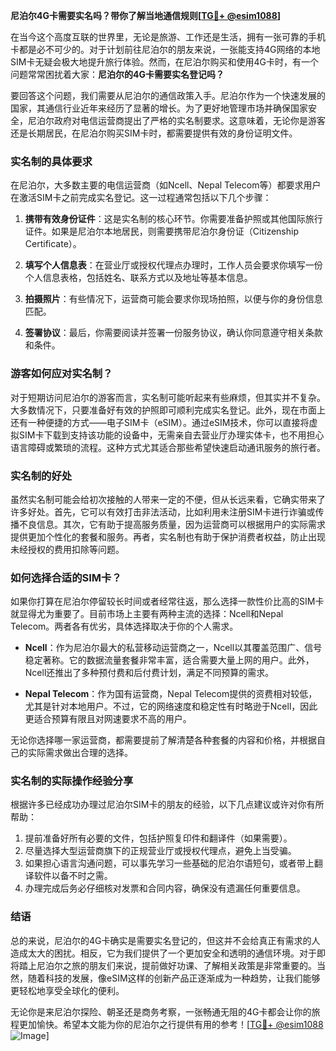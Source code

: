 **尼泊尔4G卡需要实名吗？带你了解当地通信规则[[TG💪+ @esim1088](https://t.me/s/esim1088)]**

在当今这个高度互联的世界里，无论是旅游、工作还是生活，拥有一张可靠的手机卡都是必不可少的。对于计划前往尼泊尔的朋友来说，一张能支持4G网络的本地SIM卡无疑会极大地提升旅行体验。然而，在尼泊尔购买和使用4G卡时，有一个问题常常困扰着大家：**尼泊尔的4G卡需要实名登记吗？**

要回答这个问题，我们需要从尼泊尔的通信政策入手。尼泊尔作为一个快速发展的国家，其通信行业近年来经历了显著的增长。为了更好地管理市场并确保国家安全，尼泊尔政府对电信运营商提出了严格的实名制要求。这意味着，无论你是游客还是长期居民，在尼泊尔购买SIM卡时，都需要提供有效的身份证明文件。

### 实名制的具体要求

在尼泊尔，大多数主要的电信运营商（如Ncell、Nepal Telecom等）都要求用户在激活SIM卡之前完成实名登记。这一过程通常包括以下几个步骤：

1. **携带有效身份证件**：这是实名制的核心环节。你需要准备护照或其他国际旅行证件。如果是尼泊尔本地居民，则需要携带尼泊尔身份证（Citizenship Certificate）。
   
2. **填写个人信息表**：在营业厅或授权代理点办理时，工作人员会要求你填写一份个人信息表格，包括姓名、联系方式以及地址等基本信息。

3. **拍摄照片**：有些情况下，运营商可能会要求你现场拍照，以便与你的身份信息匹配。

4. **签署协议**：最后，你需要阅读并签署一份服务协议，确认你同意遵守相关条款和条件。

### 游客如何应对实名制？

对于短期访问尼泊尔的游客而言，实名制可能听起来有些麻烦，但其实并不复杂。大多数情况下，只要准备好有效的护照即可顺利完成实名登记。此外，现在市面上还有一种便捷的方式——电子SIM卡（eSIM）。通过eSIM技术，你可以直接将虚拟SIM卡下载到支持该功能的设备中，无需亲自去营业厅办理实体卡，也不用担心语言障碍或繁琐的流程。这种方式尤其适合那些希望快速启动通讯服务的旅行者。

### 实名制的好处

虽然实名制可能会给初次接触的人带来一定的不便，但从长远来看，它确实带来了许多好处。首先，它可以有效打击非法活动，比如利用未注册SIM卡进行诈骗或传播不良信息。其次，它有助于提高服务质量，因为运营商可以根据用户的实际需求提供更加个性化的套餐和服务。再者，实名制也有助于保护消费者权益，防止出现未经授权的费用扣除等问题。

### 如何选择合适的SIM卡？

如果你打算在尼泊尔停留较长时间或者经常往返，那么选择一款性价比高的SIM卡就显得尤为重要了。目前市场上主要有两种主流的选择：Ncell和Nepal Telecom。两者各有优劣，具体选择取决于你的个人需求。

- **Ncell**：作为尼泊尔最大的私营移动运营商之一，Ncell以其覆盖范围广、信号稳定著称。它的数据流量套餐非常丰富，适合需要大量上网的用户。此外，Ncell还推出了多种预付费和后付费计划，满足不同预算的需求。
  
- **Nepal Telecom**：作为国有运营商，Nepal Telecom提供的资费相对较低，尤其是针对本地用户。不过，它的网络速度和稳定性有时略逊于Ncell，因此更适合预算有限且对网速要求不高的用户。

无论你选择哪一家运营商，都需要提前了解清楚各种套餐的内容和价格，并根据自己的实际需求做出合理的选择。

### 实名制的实际操作经验分享

根据许多已经成功办理过尼泊尔SIM卡的朋友的经验，以下几点建议或许对你有所帮助：

1. 提前准备好所有必要的文件，包括护照复印件和翻译件（如果需要）。
2. 尽量选择大型运营商旗下的正规营业厅或授权代理点，避免上当受骗。
3. 如果担心语言沟通问题，可以事先学习一些基础的尼泊尔语短句，或者带上翻译软件以备不时之需。
4. 办理完成后务必仔细核对发票和合同内容，确保没有遗漏任何重要信息。

### 结语

总的来说，尼泊尔的4G卡确实是需要实名登记的，但这并不会给真正有需求的人造成太大的困扰。相反，它为我们提供了一个更加安全和透明的通信环境。对于即将踏上尼泊尔之旅的朋友们来说，提前做好功课、了解相关政策是非常重要的。当然，随着科技的发展，像eSIM这样的创新产品正逐渐成为一种趋势，让我们能够更轻松地享受全球化的便利。

无论你是来尼泊尔探险、朝圣还是商务考察，一张畅通无阻的4G卡都会让你的旅程更加愉快。希望本文能为你的尼泊尔之行提供有用的参考！[[TG💪+ @esim1088](https://t.me/s/esim1088) ![Image](https://i.postimg.cc/4NQfJmqS/Snipaste-2025-05-13-00-14-12.png)]